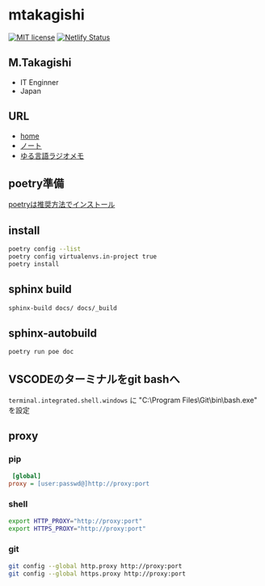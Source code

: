# mtakagishi

[![MIT license](https://img.shields.io/badge/License-MIT-blue.svg)](https://lbesson.mit-license.org/) [![Netlify Status](https://api.netlify.com/api/v1/badges/cf669616-af9c-424e-bd66-d00fe89e9420/deploy-status)](https://app.netlify.com/sites/jolly-brown-b98547/deploys)

## M.Takagishi

* IT Enginner
* Japan

## URL

* [home](https://mtakagishi.com)
* [ノート](https://note.mtakagishi.com)
* [ゆる言語ラジオメモ](https://yurugengo.mtakagishi.com)

## poetry準備

[poetryは推奨方法でインストール](https://python-poetry.org/docs/#installation)

## install

``` bash
poetry config --list
poetry config virtualenvs.in-project true
poetry install
```

## sphinx build

``` bash
sphinx-build docs/ docs/_build
```

## sphinx-autobuild

``` bash
poetry run poe doc
```

## VSCODEのターミナルをgit bashへ

`terminal.integrated.shell.windows` に "C:\\Program Files\\Git\\bin\\bash.exe" を設定

## proxy

### pip

```ini:$HOME/pip/pip.ini
 [global]
proxy = [user:passwd@]http://proxy:port
```

### shell

```bash
export HTTP_PROXY="http://proxy:port"
export HTTPS_PROXY="http://proxy:port"
```

### git

```bash
git config --global http.proxy http://proxy:port
git config --global https.proxy http://proxy:port
```
